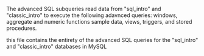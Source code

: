 The advanced SQL subqueries read data from "sql_intro" and "classic_intro" to execute the following adavnced queries:
 windows, aggregate and numeric functions sample data, views, triggers, and stored procedures.

this file contains the entirety of the advanced SQL queries for the "sql_intro" and "classic_intro" databases in MySQL
